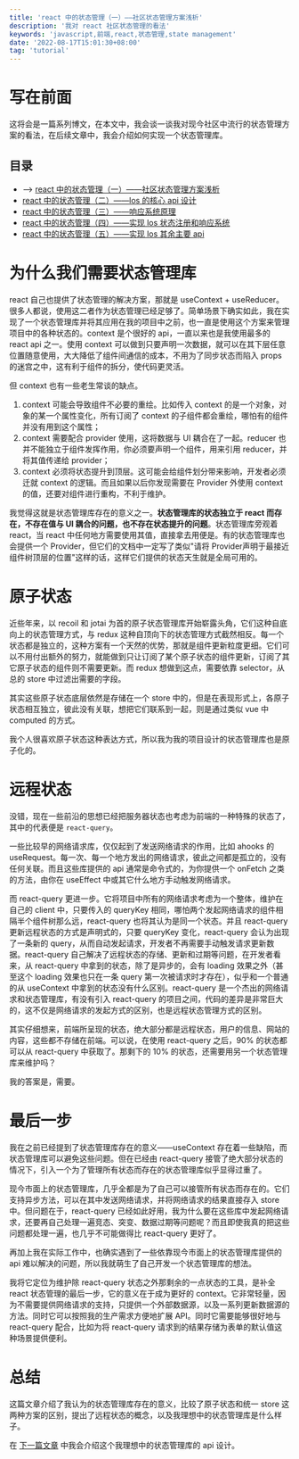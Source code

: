 ```yaml
---
title: 'react 中的状态管理（一）——社区状态管理方案浅析'
description: '我对 react 社区状态管理的看法'
keywords: 'javascript,前端,react,状态管理,state management'
date: '2022-08-17T15:01:30+08:00'
tag: 'tutorial'
---
```


# 写在前面

这将会是一篇系列博文，在本文中，我会谈一谈我对现今社区中流行的状态管理方案的看法，在后续文章中，我会介绍如何实现一个状态管理库。

## 目录

- --> [react 中的状态管理（一）——社区状态管理方案浅析](/posts/state-management-in-react-1)
- [react 中的状态管理（二）——los 的核心 api 设计](/posts/state-management-in-react-2)
- [react 中的状态管理（三）——响应系统原理](/posts/state-management-in-react-3)
- [react 中的状态管理（四）——实现 los 状态注册和响应系统](/posts/state-management-in-react-4)
- [react 中的状态管理（五）——实现 los 其余主要 api](/posts/state-management-in-react-5)

# 为什么我们需要状态管理库

react 自己也提供了状态管理的解决方案，那就是 useContext + useReducer。很多人都说，使用这二者作为状态管理已经足够了。简单场景下确实如此，我在实现了一个状态管理库并将其应用在我的项目中之前，也一直是使用这个方案来管理项目中的各种状态的。context 是个很好的 api，一直以来也是我使用最多的 react api 之一。使用 context 可以做到只要声明一次数据，就可以在其下层任意位置随意使用，大大降低了组件间通信的成本，不用为了同步状态而陷入 props 的迷宫之中，这有利于组件的拆分，使代码更灵活。

但 context 也有一些老生常谈的缺点。

1. context 可能会导致组件不必要的重绘。比如传入 context 的是一个对象，对象的某一个属性变化，所有订阅了 context 的子组件都会重绘，哪怕有的组件并没有用到这个属性；
2. context 需要配合 provider 使用，这将数据与 UI 耦合在了一起。reducer 也并不能独立于组件发挥作用，你必须要声明一个组件，用来引用 reducer，并将其值传递给 provider；
3. context 必须将状态提升到顶层。这可能会给组件划分带来影响，开发者必须迁就 context 的逻辑。而且如果以后你发现需要在 Provider 外使用 context 的值，还要对组件进行重构，不利于维护。

我觉得这就是状态管理库存在的意义之一。**状态管理库的状态独立于 react 而存在，不存在值与 UI 耦合的问题，也不存在状态提升的问题**。状态管理库旁观着 react，当 react 中任何地方需要使用其值，直接拿去用便是。有的状态管理库也会提供一个 Provider，但它们的文档中一定写了类似"请将 Provider声明于最接近组件树顶层的位置"这样的话，这样它们提供的状态天生就是全局可用的。

# 原子状态

近些年来，以 recoil 和 jotai 为首的原子状态管理库开始崭露头角，它们这种自底向上的状态管理方式，与 redux 这种自顶向下的状态管理方式截然相反。每一个状态都是独立的，这种方案有一个天然的优势，那就是组件更新粒度更细。它们可以不用付出额外的努力，就能做到只让订阅了某个原子状态的组件更新，订阅了其它原子状态的组件则不需要更新。而 redux 想做到这点，需要依靠 selector，从总的 store 中过滤出需要的字段。

其实这些原子状态底层依然是存储在一个 store 中的，但是在表现形式上，各原子状态相互独立，彼此没有关联，想把它们联系到一起，则是通过类似 vue 中 computed 的方式。

我个人很喜欢原子状态这种表达方式，所以我为我的项目设计的状态管理库也是原子化的。

# 远程状态

没错，现在一些前沿的思想已经把服务器状态也考虑为前端的一种特殊的状态了，其中的代表便是 `react-query`。

一些比较早的网络请求库，仅仅起到了发送网络请求的作用，比如 ahooks 的 useRequest。每一次、每一个地方发出的网络请求，彼此之间都是孤立的，没有任何关联。而且这些库提供的 api 通常是命令式的，为你提供一个 onFetch 之类的方法，由你在 useEffect 中或其它什么地方手动触发网络请求。

而 react-query 更进一步。它将项目中所有的网络请求考虑为一个整体，维护在自己的 client 中，只要传入的 queryKey 相同，哪怕两个发起网络请求的组件相隔半个组件树那么远，react-query 也将其认为是同一个状态。并且 react-query 更新远程状态的方式是声明式的，只要 queryKey 变化，react-query 会认为出现了一条新的 query，从而自动发起请求，开发者不再需要手动触发请求更新数据。react-query 自己解决了远程状态的存储、更新和过期等问题，在开发者看来，从 react-query 中拿到的状态，除了是异步的，会有 loading 效果之外（甚至这个 loading 效果也只在一条 query 第一次被请求时才存在），似乎和一个普通的从 useContext 中拿到的状态没有什么区别。react-query 是一个杰出的网络请求和状态管理库，有没有引入 react-query 的项目之间，代码的差异是非常巨大的，这不仅是网络请求的发起方式的区别，也是远程状态管理方式的区别。

其实仔细想来，前端所呈现的状态，绝大部分都是远程状态，用户的信息、网站的内容，这些都不存储在前端。可以说，在使用 react-query 之后，90% 的状态都可以从 react-query 中获取了。那剩下的 10% 的状态，还需要用另一个状态管理库来维护吗？

我的答案是，需要。

# 最后一步

我在之前已经提到了状态管理库存在的意义——useContext 存在着一些缺陷，而状态管理库可以避免这些问题。但在已经由 react-query 接管了绝大部分状态的情况下，引入一个为了管理所有状态而存在的状态管理库似乎显得过重了。

现今市面上的状态管理库，几乎全都是为了自己可以接管所有状态而存在的。它们支持异步方法，可以在其中发送网络请求，并将网络请求的结果直接存入 store 中。但问题在于，react-query 已经如此好用，我为什么要在这些库中发起网络请求，还要再自己处理一遍竞态、突变、数据过期等问题呢？而且即使我真的把这些问题都处理一遍，也几乎不可能做得比 react-query 更好了。

再加上我在实际工作中，也确实遇到了一些依靠现今市面上的状态管理库提供的 api 难以解决的问题，所以我就萌生了自己开发一个状态管理库的想法。

我将它定位为维护除 react-query 状态之外那剩余的一点状态的工具，是补全 react 状态管理的最后一步，它的意义在于成为更好的 context。它非常轻量，因为不需要提供网络请求的支持，只提供一个外部数据源，以及一系列更新数据源的方法。同时它可以按照我的生产需求方便地扩展 API。同时它需要能够很好地与 react-query 配合，比如为将 react-query 请求到的结果存储为表单的默认值这种场景提供便利。

# 总结

这篇文章介绍了我认为的状态管理库存在的意义，比较了原子状态和统一 store 这两种方案的区别，提出了远程状态的概念，以及我理想中的状态管理库是什么样子。

在 [下一篇文章](/posts/state-management-in-react-2) 中我会介绍这个我理想中的状态管理库的 api 设计。
